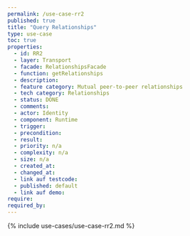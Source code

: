 ```yaml
---
permalink: /use-case-rr2
published: true
title: "Query Relationships"
type: use-case
toc: true
properties:
  - id: RR2
  - layer: Transport
  - facade: RelationshipsFacade
  - function: getRelationships
  - description:
  - feature category: Mutual peer-to-peer relationships
  - tech category: Relationships
  - status: DONE
  - comments:
  - actor: Identity
  - component: Runtime
  - trigger:
  - precondition:
  - result:
  - priority: n/a
  - complexity: n/a
  - size: n/a
  - created_at:
  - changed_at:
  - link auf testcode:
  - published: default
  - link auf demo:
require:
required_by:
---
```


{% include use-cases/use-case-rr2.md %}
